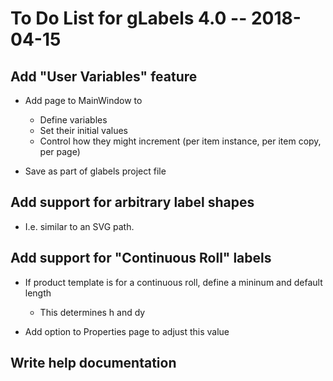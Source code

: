 To Do List for gLabels 4.0 -- 2018-04-15
========================================

Add "User Variables" feature
----------------------------

* Add page to MainWindow to
    - Define variables
    - Set their initial values
    - Control how they might increment (per item instance, per item copy, per page)

* Save as part of glabels project file


Add support for arbitrary label shapes
--------------------------------------

* I.e. similar to an SVG path.


Add support for "Continuous Roll" labels
----------------------------------------

* If product template is for a continuous roll, define a mininum and default length
    - This determines h and dy

* Add option to Properties page to adjust this value


Write help documentation
------------------------
